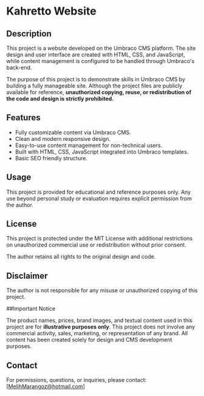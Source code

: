 # Kahretto Website

## Description

This project is a website developed on the Umbraco CMS platform. The site design and user interface are created with HTML, CSS, and JavaScript, while content management is configured to be handled through Umbraco's back-end.

The purpose of this project is to demonstrate skills in Umbraco CMS by building a fully manageable site. Although the project files are publicly available for reference, **unauthorized copying, reuse, or redistribution of the code and design is strictly prohibited.**

## Features

- Fully customizable content via Umbraco CMS.
- Clean and modern responsive design.
- Easy-to-use content management for non-technical users.
- Built with HTML, CSS, JavaScript integrated into Umbraco templates.
- Basic SEO friendly structure.

## Usage

This project is provided for educational and reference purposes only. Any use beyond personal study or evaluation requires explicit permission from the author.

## License

This project is protected under the MIT License with additional restrictions on unauthorized commercial use or redistribution without prior consent.  

The author retains all rights to the original design and code.

## Disclaimer

The author is not responsible for any misuse or unauthorized copying of this project.
 
##Important Notice

The product names, prices, brand images, and textual content used in this project are for **illustrative purposes only**. This project does not involve any commercial activity, sales, marketing, or representation of any brand. All content has been created solely for design and CMS development purposes.

## Contact

For permissions, questions, or inquiries, please contact: [MelihMarangoz@hotmail.com]
